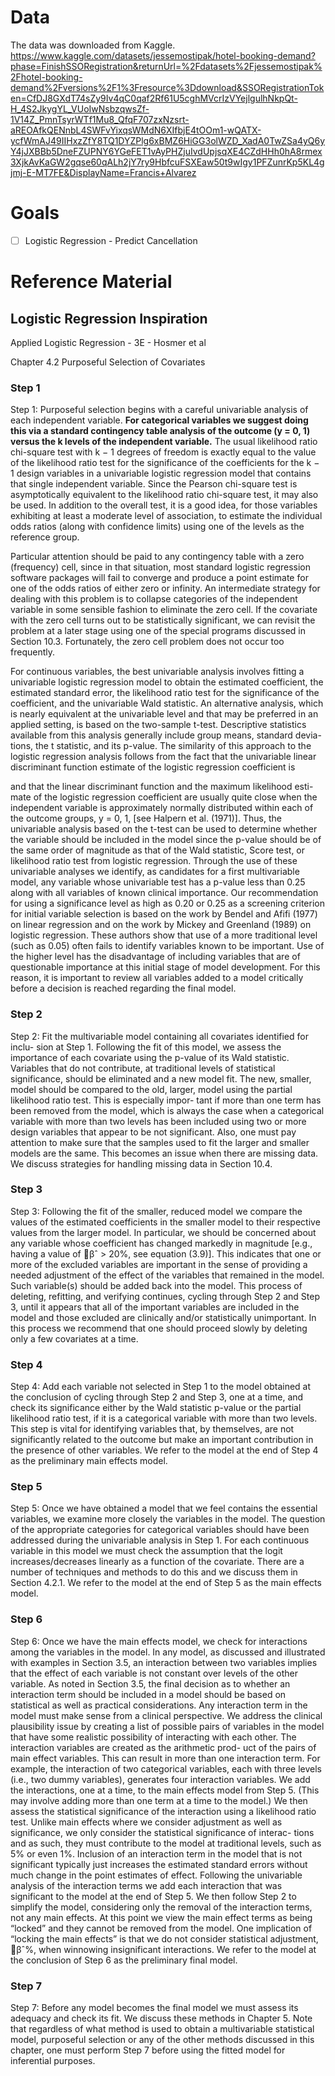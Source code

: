 # Data
The data was downloaded from Kaggle.
https://www.kaggle.com/datasets/jessemostipak/hotel-booking-demand?phase=FinishSSORegistration&returnUrl=%2Fdatasets%2Fjessemostipak%2Fhotel-booking-demand%2Fversions%2F1%3Fresource%3Ddownload&SSORegistrationToken=CfDJ8GXdT74sZy9Iv4qC0qaf2Rf61U5cghMVcrIzVYejlgulhNkpQt-H_4S2JkygYL_VUoIwNsbzqwsZf-1V14Z_PmnTsyrWTf1Mu8_QfqF707zxNzsrt-aREOAfkQENnbL4SWFvYixqsWMdN6XIfbjE4tOOm1-wQATX-ycfWmAJ49IIHxzZfY8TQ1DYZPlg6xBMZ6HiGG3olWZD_XadA0TwZSa4yQ6yY4jJXBBb5DneFZUPNY6YGeFET1vAyPHZjuIvdUpjsqXE4CZdHHh0hA8rmex3XjkAvKaGW2gqse60qALh2jY7ry9HbfcuFSXEaw50t9wIgy1PFZunrKp5KL4gjmj-E-MT7FE&DisplayName=Francis+Alvarez

# Goals
- [ ] Logistic Regression - Predict Cancellation

# Reference Material

## Logistic Regression Inspiration
Applied Logistic Regression - 3E - Hosmer et al

Chapter 4.2 Purposeful Selection of Covariates


### Step 1
Step 1: Purposeful selection begins with a careful univariable analysis of each independent variable. **For categorical
variables we suggest doing this via a standard contingency table analysis of the outcome (y = 0, 1) versus the k levels
of the independent variable.** The usual likelihood ratio chi-square test with k − 1 degrees of freedom is exactly equal
to the value of the likelihood ratio test for the significance of the coefficients for the k − 1 design variables in a
univariable logistic regression model that contains that single independent variable. Since the Pearson chi-square test
is asymptotically equivalent to the likelihood ratio chi-square test, it may also be used. In addition to the overall
test, it is a good idea, for those variables exhibiting at least a moderate level of association, to estimate the 
individual odds ratios (along with confidence limits) using one of the levels as the reference group.

Particular attention should be paid to any contingency table with a zero (frequency) cell, since in that situation, 
most standard logistic regression software packages will fail to converge and produce a point estimate for one of the 
odds ratios of either zero or infinity. An intermediate strategy for dealing with this problem is to collapse categories
of the independent variable in some sensible fashion to eliminate the zero cell. If the covariate with the zero cell 
turns out to be statistically significant, we can revisit the problem at a later stage using one of the special programs
discussed in Section 10.3. Fortunately, the zero cell problem does not occur too frequently.

For continuous variables, the best univariable analysis involves fitting a univariable logistic regression model to obtain the estimated coefficient, the estimated standard error, the likelihood ratio test for the significance of the coefficient, and the univariable Wald statistic. An alternative analysis, which is nearly equivalent at the univariable level and that may be preferred in an applied setting, is based on the two-sample t-test. Descriptive statistics available from this analysis generally include group means, standard devia- tions, the t statistic, and its p-value. The similarity of this approach to the logistic regression analysis follows from the fact that the univariable linear discriminant function estimate of the logistic regression coefficient is

<insert t test equation>

and that the linear discriminant function and the maximum likelihood esti- mate of the logistic regression coefficient are usually quite close when the independent variable is approximately normally distributed within each of the outcome groups, y = 0, 1, [see Halpern et al. (1971)]. Thus, the univariable analysis based on the t-test can be used to determine whether the variable should be included in the model since the p-value should be of the same order of magnitude as that of the Wald statistic, Score test, or likelihood ratio test from logistic regression.
Through the use of these univariable analyses we identify, as candidates for a first multivariable model, any variable whose univariable test has a p-value less than 0.25 along with all variables of known clinical importance.
Our recommendation for using a significance level as high as 0.20 or 0.25 as a screening criterion for initial variable selection is based on the work by Bendel and Afifi (1977) on linear regression and on the work by Mickey and Greenland (1989) on logistic regression. These authors show that use of a more traditional level (such as 0.05) often fails to identify variables known to be important. Use of the higher level has the disadvantage of including variables that are of questionable importance at this initial stage of model development. For this reason, it is important to review all variables added to a model critically before a decision is reached regarding the final model.

### Step 2
Step 2: Fit the multivariable model containing all covariates identified for inclu- sion at Step 1. Following the fit of this model, we assess the importance of each covariate using the p-value of its Wald statistic. Variables that do not contribute, at traditional levels of statistical significance, should be eliminated and a new model fit. The new, smaller, model should be compared to the old, larger, model using the partial likelihood ratio test. This is especially impor- tant if more than one term has been removed from the model, which is always the case when a categorical variable with more than two levels has been included using two or more design variables that appear to be not significant. Also, one must pay attention to make sure that the samples used to fit the larger and smaller models are the same. This becomes an issue when there are missing data. We discuss strategies for handling missing data in Section 10.4.

### Step 3
Step 3: Following the fit of the smaller, reduced model we compare the values of the estimated coefficients in the smaller model to their respective values from the larger model. In particular, we should be concerned about any variable whose coefficient has changed markedly in magnitude [e.g., having a value of βˆ > 20%, see equation (3.9)]. This indicates that one or more of the excluded variables are important in the sense of providing a needed adjustment of the effect of the variables that remained in the model. Such variable(s) should be added back into the model. This process of deleting, refitting, and verifying continues, cycling through Step 2 and Step 3, until it appears that all of the important variables are included in the model and those excluded are clinically and/or statistically unimportant. In this process we recommend that one should proceed slowly by deleting only a few covariates at a time.

### Step 4
Step 4: Add each variable not selected in Step 1 to the model obtained at the conclusion of cycling through Step 2 and Step 3, one at a time, and check its significance either by the Wald statistic p-value or the partial likelihood ratio test, if it is a categorical variable with more than two levels. This step is vital for identifying variables that, by themselves, are not significantly related to the outcome but make an important contribution in the presence of other variables. We refer to the model at the end of Step 4 as the preliminary main effects model.

### Step 5
Step 5: Once we have obtained a model that we feel contains the essential variables, we examine more closely the variables in the model. The question of the appropriate categories for categorical variables should have been addressed during the univariable analysis in Step 1. For each continuous variable in this model we must check the assumption that the logit increases/decreases linearly as a function of the covariate. There are a number of techniques and methods to do this and we discuss them in Section 4.2.1. We refer to the model at the end of Step 5 as the main effects model.

### Step 6
Step 6: Once we have the main effects model, we check for interactions among the variables in the model. In any model, as discussed and illustrated with examples in Section 3.5, an interaction between two variables implies that the effect of each variable is not constant over levels of the other variable. As noted in Section 3.5, the final decision as to whether an interaction term should be included in a model should be based on statistical as well as practical considerations. Any interaction term in the model must make sense from a clinical perspective.
We address the clinical plausibility issue by creating a list of possible pairs of variables in the model that have some realistic possibility of interacting with each other. The interaction variables are created as the arithmetic prod- uct of the pairs of main effect variables. This can result in more than one interaction term. For example, the interaction of two categorical variables, each with three levels (i.e., two dummy variables), generates four interaction variables. We add the interactions, one at a time, to the main effects model from Step 5. (This may involve adding more than one term at a time to the
model.) We then assess the statistical significance of the interaction using a likelihood ratio test. Unlike main effects where we consider adjustment as well as significance, we only consider the statistical significance of interac- tions and as such, they must contribute to the model at traditional levels, such as 5% or even 1%. Inclusion of an interaction term in the model that is not significant typically just increases the estimated standard errors without much change in the point estimates of effect.
Following the univariable analysis of the interaction terms we add each interaction that was significant to the model at the end of Step 5. We then follow Step 2 to simplify the model, considering only the removal of the interaction terms, not any main effects. At this point we view the main effect terms as being “locked” and they cannot be removed from the model. One implication of “locking the main effects” is that we do not consider statistical adjustment, βˆ%, when winnowing insignificant interactions.
We refer to the model at the conclusion of Step 6 as the preliminary final model.

### Step 7
Step 7: Before any model becomes the final model we must assess its adequacy and check its fit. We discuss these methods in Chapter 5. Note that regardless of what method is used to obtain a multivariable statistical model, purposeful selection or any of the other methods discussed in this chapter, one must perform Step 7 before using the fitted model for inferential purposes.

